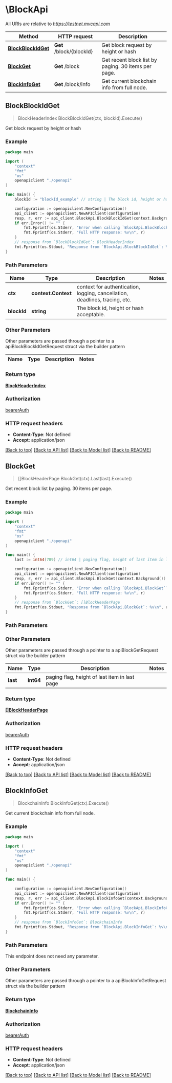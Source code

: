 # \BlockApi

All URIs are relative to *https://testnet.mvcapi.com*

Method | HTTP request | Description
------------- | ------------- | -------------
[**BlockBlockIdGet**](BlockApi.md#BlockBlockIdGet) | **Get** /block/{blockId} | Get block request by height or hash
[**BlockGet**](BlockApi.md#BlockGet) | **Get** /block | Get recent block list by paging. 30 items per page.
[**BlockInfoGet**](BlockApi.md#BlockInfoGet) | **Get** /block/info | Get current blockchain info from full node.



## BlockBlockIdGet

> BlockHeaderIndex BlockBlockIdGet(ctx, blockId).Execute()

Get block request by height or hash

### Example

```go
package main

import (
    "context"
    "fmt"
    "os"
    openapiclient "./openapi"
)

func main() {
    blockId := "blockId_example" // string | The block id, height or hash acceptable.

    configuration := openapiclient.NewConfiguration()
    api_client := openapiclient.NewAPIClient(configuration)
    resp, r, err := api_client.BlockApi.BlockBlockIdGet(context.Background(), blockId).Execute()
    if err.Error() != "" {
        fmt.Fprintf(os.Stderr, "Error when calling `BlockApi.BlockBlockIdGet``: %v\n", err)
        fmt.Fprintf(os.Stderr, "Full HTTP response: %v\n", r)
    }
    // response from `BlockBlockIdGet`: BlockHeaderIndex
    fmt.Fprintf(os.Stdout, "Response from `BlockApi.BlockBlockIdGet`: %v\n", resp)
}
```

### Path Parameters


Name | Type | Description  | Notes
------------- | ------------- | ------------- | -------------
**ctx** | **context.Context** | context for authentication, logging, cancellation, deadlines, tracing, etc.
**blockId** | **string** | The block id, height or hash acceptable. | 

### Other Parameters

Other parameters are passed through a pointer to a apiBlockBlockIdGetRequest struct via the builder pattern


Name | Type | Description  | Notes
------------- | ------------- | ------------- | -------------


### Return type

[**BlockHeaderIndex**](BlockHeaderIndex.md)

### Authorization

[bearerAuth](../README.md#bearerAuth)

### HTTP request headers

- **Content-Type**: Not defined
- **Accept**: application/json

[[Back to top]](#) [[Back to API list]](../README.md#documentation-for-api-endpoints)
[[Back to Model list]](../README.md#documentation-for-models)
[[Back to README]](../README.md)


## BlockGet

> []BlockHeaderPage BlockGet(ctx).Last(last).Execute()

Get recent block list by paging. 30 items per page.

### Example

```go
package main

import (
    "context"
    "fmt"
    "os"
    openapiclient "./openapi"
)

func main() {
    last := int64(789) // int64 | paging flag, height of last item in last page (optional)

    configuration := openapiclient.NewConfiguration()
    api_client := openapiclient.NewAPIClient(configuration)
    resp, r, err := api_client.BlockApi.BlockGet(context.Background()).Last(last).Execute()
    if err.Error() != "" {
        fmt.Fprintf(os.Stderr, "Error when calling `BlockApi.BlockGet``: %v\n", err)
        fmt.Fprintf(os.Stderr, "Full HTTP response: %v\n", r)
    }
    // response from `BlockGet`: []BlockHeaderPage
    fmt.Fprintf(os.Stdout, "Response from `BlockApi.BlockGet`: %v\n", resp)
}
```

### Path Parameters



### Other Parameters

Other parameters are passed through a pointer to a apiBlockGetRequest struct via the builder pattern


Name | Type | Description  | Notes
------------- | ------------- | ------------- | -------------
 **last** | **int64** | paging flag, height of last item in last page | 

### Return type

[**[]BlockHeaderPage**](BlockHeaderPage.md)

### Authorization

[bearerAuth](../README.md#bearerAuth)

### HTTP request headers

- **Content-Type**: Not defined
- **Accept**: application/json

[[Back to top]](#) [[Back to API list]](../README.md#documentation-for-api-endpoints)
[[Back to Model list]](../README.md#documentation-for-models)
[[Back to README]](../README.md)


## BlockInfoGet

> BlockchainInfo BlockInfoGet(ctx).Execute()

Get current blockchain info from full node.

### Example

```go
package main

import (
    "context"
    "fmt"
    "os"
    openapiclient "./openapi"
)

func main() {

    configuration := openapiclient.NewConfiguration()
    api_client := openapiclient.NewAPIClient(configuration)
    resp, r, err := api_client.BlockApi.BlockInfoGet(context.Background()).Execute()
    if err.Error() != "" {
        fmt.Fprintf(os.Stderr, "Error when calling `BlockApi.BlockInfoGet``: %v\n", err)
        fmt.Fprintf(os.Stderr, "Full HTTP response: %v\n", r)
    }
    // response from `BlockInfoGet`: BlockchainInfo
    fmt.Fprintf(os.Stdout, "Response from `BlockApi.BlockInfoGet`: %v\n", resp)
}
```

### Path Parameters

This endpoint does not need any parameter.

### Other Parameters

Other parameters are passed through a pointer to a apiBlockInfoGetRequest struct via the builder pattern


### Return type

[**BlockchainInfo**](BlockchainInfo.md)

### Authorization

[bearerAuth](../README.md#bearerAuth)

### HTTP request headers

- **Content-Type**: Not defined
- **Accept**: application/json

[[Back to top]](#) [[Back to API list]](../README.md#documentation-for-api-endpoints)
[[Back to Model list]](../README.md#documentation-for-models)
[[Back to README]](../README.md)


